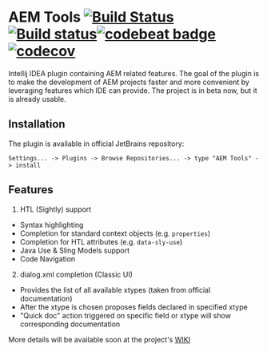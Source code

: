 # AEM Tools [![Build Status](https://travis-ci.org/aemtools/aemtools.svg?branch=master)](https://travis-ci.org/aemtools/aemtools)[![Build status](https://ci.appveyor.com/api/projects/status/i0jamppjexluy5xk/branch/master?svg=true)](https://ci.appveyor.com/project/aemtools/aemtools/branch/master)[![codebeat badge](https://codebeat.co/badges/0cc34216-7e9d-4154-8bfc-2561f77f1cbc)](https://codebeat.co/projects/github-com-dmytrotroynikov-aemtools-master)[![codecov](https://codecov.io/gh/aemtools/aemtools/branch/master/graph/badge.svg)](https://codecov.io/gh/aemtools/aemtools)
Intellij IDEA plugin containing AEM related features. The goal of the plugin is to make the development of AEM projects faster and more convenient by leveraging features which IDE can provide.
The project is in beta now, but it is already usable. 

## Installation 
The plugin is available in official JetBrains repository:

`Settings... -> Plugins -> Browse Repositories... -> type "AEM Tools" -> install`

## Features
1. HTL (Sightly) support
  * Syntax highlighting
  * Completion for standard context objects (e.g. `properties`)
  * Completion for HTL attributes (e.g. `data-sly-use`)
  * Java Use & Sling Models support
  * Code Navigation

2. dialog.xml completion (Classic UI)
  * Provides the list of all available xtypes (taken from official documentation)
  * After the xtype is chosen proposes fields declared in specified xtype
  * "Quick doc" action triggered on specific field or xtype will show corresponding documentation 

More details will be available soon at the project's [WIKI](https://github.com/DmytroTroynikov/aemtools/wiki)
